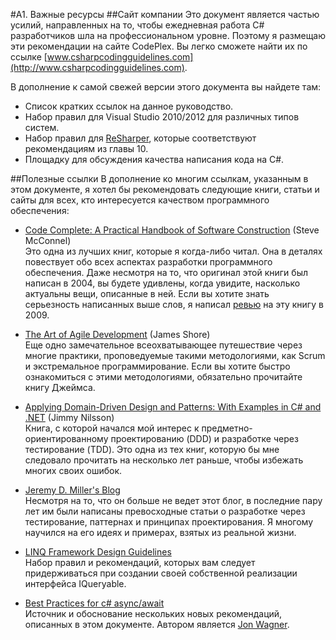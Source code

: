 <!--
NOTE: Requires Markdown Extra. See http://michelf.ca/projects/php-markdown/extra/
 --> 

#A1. Важные ресурсы
##Сайт компании
Это документ является частью усилий, направленных на то, чтобы ежедневная работа C# разработчиков шла на профессиональном уровне. Поэтому я размещаю эти рекомендации на сайте CodePlex. Вы легко сможете найти их по ссылке [www.csharpcodingguidelines.com](http://www.csharpcodingguidelines.com).

В дополнение к самой свежей версии этого документа вы найдете там:

- Список кратких ссылок на данное руководство.
- Набор правил для Visual Studio 2010/2012 для различных типов систем.
- Набор правил для [ReSharper](http://www.jetbrains.com/resharper/download/), которые соответствуют рекомендациям из главы 10.
- Площадку для обсуждения качества написания кода на C#.

##Полезные ссылки
В дополнение ко многим ссылкам, указанным в этом документе, я хотел бы рекомендовать следующие книги, статьи и сайты для всех, кто интересуется качеством программного обеспечения:

* [Code Complete: A Practical Handbook of Software Construction](http://www.amazon.com/Code-Complete-Practical-Handbook-Construction/dp/0735619670) (Steve McConnel)  
Это одна из лучших книг, которые я когда-либо читал. Она в деталях повествует обо всех аспектах разработки программного обеспечения. Даже несмотря на то, что оригинал этой книги был написан в 2004, вы будете удивлены, когда увидите, насколько актуальны вещи, описанные в ней.  Если вы хотите знать серьезность написанных выше слов, я написал [ревью](http://www.continuousimprover.com/2009/07/book-review-code-complete-2nd-edition.html) на эту книгу в 2009.

* [The Art of Agile Development](http://www.amazon.com/Art-Agile-Development-James-Shore/dp/0596527675) (James Shore)  
Еще одно замечательное всеохватывающее путешествие через многие практики, проповедуемые такими методологиями, как Scrum и экстремальное программирование. Если вы хотите быстро ознакомиться с этими методологиями, обязательно прочитайте книгу Джеймса.

* [Applying Domain-Driven Design and Patterns: With Examples in C# and .NET](http://www.amazon.com/Applying-Domain-Driven-Design-Patterns-Examples/dp/0321268202) (Jimmy Nilsson)  
Книга, с которой начался мой интерес к предметно-ориентированному проектированию (DDD) и разработке через тестирование (TDD). Это одна из тех книг, которую бы мне следовало прочитать на несколько лет раньше, чтобы избежать многих своих ошибок.

* [Jeremy D. Miller's Blog](http://codebetter.com/blogs/jeremy.miller/)  
Несмотря на то, что он больше не ведет этот блог, в последние пару лет им были написаны превосходные статьи о разработке через тестирование, паттернах и принципах проектирования. Я многому научился на его идеях и примерах, взятых из реальной жизни. 

* [LINQ Framework Design Guidelines](http://blogs.msdn.com/b/mirceat/archive/2008/03/13/linq-framework-design-guidelines.aspx)  
Набор правил и рекомендаций, которых вам следует придерживаться при создании своей собственной реализации интерфейса IQueryable.

* [Best Practices for c# async/await](http://code.jonwagner.com/2012/09/06/best-practices-for-c-asyncawait/)  
Источник и обоснование нескольких новых рекомендаций, описанных в этом документе. Автором является [Jon Wagner](https://twitter.com/jonwagnerdotcom).